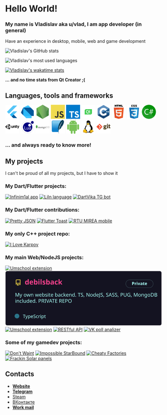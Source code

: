 # Hello World!
### My name is Vladislav aka u/vlad, I am app developer (in general)
Have an experience in desktop, mobile, web and game development

![Vladislav's GitHub stats](https://github-readme-stats.vercel.app/api?username=uslashvlad&show_icons=true&theme=radical)

![Vladislav's most used languages](https://github-readme-stats.vercel.app/api/top-langs/?username=uslashvlad&theme=radical)

[![Vladislav's wakatime stats](https://github-readme-stats.vercel.app/api/wakatime?username=uSlashVlad&theme=radical)](https://wakatime.com/@uSlashVlad)

**... and no time stats from Qt Creator ;(**

## Languages, tools and frameworks

[<img src="https://raw.githubusercontent.com/github/explore/cebd63002168a05a6a642f309227eefeccd92950/topics/flutter/flutter.png" width="45">](https://github.com/topics/flutter)
[<img src="https://raw.githubusercontent.com/github/explore/80688e429a7d4ef2fca1e82350fe8e3517d3494d/topics/dart/dart.png" width="45">](https://github.com/topics/dart)
[<img src="https://raw.githubusercontent.com/github/explore/80688e429a7d4ef2fca1e82350fe8e3517d3494d/topics/nodejs/nodejs.png" width="45">](https://github.com/topics/nodejs)
[<img src="https://raw.githubusercontent.com/github/explore/80688e429a7d4ef2fca1e82350fe8e3517d3494d/topics/javascript/javascript.png" width="45">](https://github.com/topics/javascript)
[<img src="https://raw.githubusercontent.com/github/explore/80688e429a7d4ef2fca1e82350fe8e3517d3494d/topics/typescript/typescript.png" width="45">](https://github.com/topics/typescript)
[<img src="https://raw.githubusercontent.com/github/explore/80688e429a7d4ef2fca1e82350fe8e3517d3494d/topics/qt/qt.png" width="45">](https://github.com/topics/qt)
[<img src="https://raw.githubusercontent.com/github/explore/80688e429a7d4ef2fca1e82350fe8e3517d3494d/topics/cpp/cpp.png" width="45">](https://github.com/topics/cpp)
[<img src="https://raw.githubusercontent.com/github/explore/80688e429a7d4ef2fca1e82350fe8e3517d3494d/topics/html/html.png" width="45">](https://github.com/topics/html)
[<img src="https://raw.githubusercontent.com/github/explore/80688e429a7d4ef2fca1e82350fe8e3517d3494d/topics/css/css.png" width="45">](https://github.com/topics/css)
[<img src="https://raw.githubusercontent.com/github/explore/80688e429a7d4ef2fca1e82350fe8e3517d3494d/topics/csharp/csharp.png" width="45">](https://github.com/topics/csharp)
[<img src="https://raw.githubusercontent.com/github/explore/80688e429a7d4ef2fca1e82350fe8e3517d3494d/topics/unity/unity.png" width="45">](https://github.com/topics/unity)
[<img src="https://raw.githubusercontent.com/github/explore/80688e429a7d4ef2fca1e82350fe8e3517d3494d/topics/lua/lua.png" width="45">](https://github.com/topics/lua)
[<img src="https://raw.githubusercontent.com/github/explore/80688e429a7d4ef2fca1e82350fe8e3517d3494d/topics/mongodb/mongodb.png" width="45">](https://github.com/topics/mongodb)
[<img src="https://raw.githubusercontent.com/github/explore/2d218e3aa252dc90eef269b34eeec1fbd15dc07e/topics/sqlite/sqlite.png" width="45">](https://github.com/topics/sqlite)
[<img src="https://raw.githubusercontent.com/github/explore/80688e429a7d4ef2fca1e82350fe8e3517d3494d/topics/android/android.png" width="45">](https://github.com/topics/android)
[<img src="https://raw.githubusercontent.com/github/explore/80688e429a7d4ef2fca1e82350fe8e3517d3494d/topics/linux/linux.png" width="45">](https://github.com/topics/linux)
[<img src="https://raw.githubusercontent.com/github/explore/80688e429a7d4ef2fca1e82350fe8e3517d3494d/topics/git/git.png" width="45">](https://github.com/topics/git)
### **... and always ready to know more!**

## My projects
I can't be proud of all my projects, but I have to show it

### My Dart/Flutter projects:

[![Infinim1al app](https://github-readme-stats.vercel.app/api/pin/?username=uslashvlad&repo=infinimal&theme=radical)](https://github.com/uSlashVlad/infinimal)
[![LiIn language](https://github-readme-stats.vercel.app/api/pin/?username=uslashvlad&repo=liin_lang&theme=radical)](https://github.com/uSlashVlad/liin_lang)
[![DartVika TG bot](https://github-readme-stats.vercel.app/api/pin/?username=uslashvlad&repo=dartvika&theme=radical)](https://github.com/uSlashVlad/dartvika)

### My Dart/Flutter contributions:

[![Pretty JSON](https://github-readme-stats.vercel.app/api/pin/?username=Ferdzzzzzzzz&repo=pretty_json&theme=radical)](https://github.com/Ferdzzzzzzzz/pretty_json)
[![Flutter Toast](https://github-readme-stats.vercel.app/api/pin/?username=appdev&repo=FlutterToast&theme=radical)](https://github.com/appdev/FlutterToast)
[![RTU MIREA mobile](https://github-readme-stats.vercel.app/api/pin/?username=Ninja-Official&repo=rtu-mirea-mobile&theme=radical)](https://github.com/Ninja-Official/rtu-mirea-mobile)

### My only C++ project repo:

[![I Love Karpov](https://github-readme-stats.vercel.app/api/pin/?username=uslashvlad&repo=i-love-karpov&theme=radical)](https://github.com/uslashvlad/i-love-karpov)

### My main Web/NodeJS projects:

[![Umschool extension](https://github-readme-stats.vercel.app/api/pin/?username=uSlashVlad&repo=variscite_api&theme=radical)](https://github.com/uSlashVlad/variscite_api)
[![DebilsTech](./debils-card.svg)](https://debils.tech)
[![Umschool extension](https://github-readme-stats.vercel.app/api/pin/?username=uSlashVlad&repo=umschool-extension&theme=radical)](https://github.com/uSlashVlad/umschool-extension)
[![RESTful API](https://github-readme-stats.vercel.app/api/pin/?username=uSlashVlad&repo=vidback&theme=radical)](https://github.com/uSlashVlad/vidback)
[![VK poll analizer](https://github-readme-stats.vercel.app/api/pin/?username=uSlashVlad&repo=vk-poll-analizer&theme=radical)](https://github.com/uSlashVlad/vk-poll-analizer)

### Some of my gamedev projects:
[![Don't Waint](https://github-readme-stats.vercel.app/api/pin/?username=uSlashVlad&repo=Dont-Wait&theme=radical)](https://github.com/uSlashVlad/Dont-Wait)
[![Impossible StarBound](https://github-readme-stats.vercel.app/api/pin/?username=uSlashVlad&repo=sb-impossible-starbound&theme=radical)](https://github.com/uSlashVlad/sb-impossible-starbound)
[![Cheaty Factories](https://github-readme-stats.vercel.app/api/pin/?username=uSlashVlad&repo=sb-cheaty-factories&theme=radical)](https://github.com/uSlashVlad/sb-cheaty-factories)
[![Frackin Solar panels](https://github-readme-stats.vercel.app/api/pin/?username=uSlashVlad&repo=sb-solar-panels&theme=radical)](https://github.com/uSlashVlad/sb-solar-panels)

## **Contacts**

- [**Website**](https://debils.tech)
- [**Telegram**](https://t.me/uslashvlad)
- [Steam](https://steamcommunity.com/id/uslashvlad)
- [ВКонтакте](https://vk.com/uslashvlad)
- [**Work mail**](mailto:debils.technologies@gmail.com)
